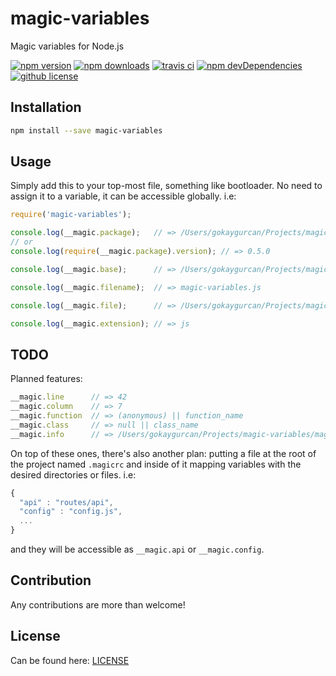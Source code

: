 # magic-variables

Magic variables for Node.js

[![npm version][npm-image]][npm-url]
[![npm downloads][downloads-image]][downloads-url]
[![travis ci][travis-image]][travis-url]
[![npm devDependencies][dev-image]][dev-url]
[![github license][license-image]][license-url]

## Installation

```bash
npm install --save magic-variables
```

## Usage

Simply add this to your top-most file, something like bootloader. No need to assign it to a variable, it can be accessible globally. i.e:

```javascript
require('magic-variables');

console.log(__magic.package);   // => /Users/gokaygurcan/Projects/magic-variables/package.json
// or
console.log(require(__magic.package).version); // => 0.5.0

console.log(__magic.base);      // => /Users/gokaygurcan/Projects/magic-variables/

console.log(__magic.filename);  // => magic-variables.js

console.log(__magic.file);      // => /Users/gokaygurcan/Projects/magic-variables/magic-variables.js

console.log(__magic.extension); // => js
```

## TODO

Planned features: 
```javascript
__magic.line      // => 42
__magic.column    // => 7
__magic.function  // => (anonymous) || function_name
__magic.class     // => null || class_name
__magic.info      // => /Users/gokaygurcan/Projects/magic-variables/magic-variables.js:42:7
```

On top of these ones, there's also another plan: putting a file at the root of the project named `.magicrc` and inside of it mapping variables with the desired directories or files. i.e: 

```javascript
{
  "api" : "routes/api",
  "config" : "config.js",
  ...
}
```

and they will be accessible as `__magic.api` or `__magic.config`. 

## Contribution

Any contributions are more than welcome!

## License
Can be found here: [LICENSE](LICENSE)

[npm-image]: https://img.shields.io/npm/v/magic-variables.svg?style=flat-square
[npm-url]: https://www.npmjs.com/package/magic-variables
[downloads-image]: https://img.shields.io/npm/dm/magic-variables.svg?style=flat-square
[downloads-url]: https://www.npmjs.com/package/magic-variables
[travis-image]: https://img.shields.io/travis/gokaygurcan/magic-variables.svg?style=flat-square
[travis-url]: https://travis-ci.org/gokaygurcan/magic-variables
[dev-image]: https://img.shields.io/david/dev/gokaygurcan/magic-variables.svg?style=flat-square
[dev-url]: https://github.com/gokaygurcan/magic-variables
[license-image]: https://img.shields.io/github/license/gokaygurcan/tisikkirlir.js.svg?style=flat-square
[license-url]: https://raw.githubusercontent.com/gokaygurcan/magic-variables/master/LICENSE
